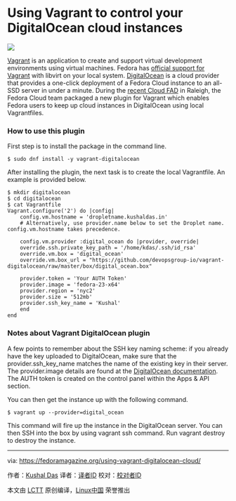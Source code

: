 Using Vagrant to control your DigitalOcean cloud instances
=========================================================

![](https://cdn.fedoramagazine.org/wp-content/uploads/2016/06/fedora-vagrant-do-945x400.jpg)

[Vagrant][1] is an application to create and support virtual development environments using virtual machines. Fedora has [official support for Vagrant][2] with libvirt on your local system. [DigitalOcean][3] is a cloud provider that provides a one-click deployment of a Fedora Cloud instance to an all-SSD server in under a minute. During the [recent Cloud FAD][4] in Raleigh, the Fedora Cloud team packaged a new plugin for Vagrant which enables Fedora users to keep up cloud instances in DigitalOcean using local Vagrantfiles.

### How to use this plugin

First step is to install the package in the command line.

```
$ sudo dnf install -y vagrant-digitalocean
```

After installing the plugin, the next task is to create the local Vagrantfile. An example is provided below.

```
$ mkdir digitalocean
$ cd digitalocean
$ cat Vagrantfile
Vagrant.configure('2') do |config|
    config.vm.hostname = 'dropletname.kushaldas.in'
    # Alternatively, use provider.name below to set the Droplet name. config.vm.hostname takes precedence.

    config.vm.provider :digital_ocean do |provider, override|
    override.ssh.private_key_path = '/home/kdas/.ssh/id_rsa'
    override.vm.box = 'digital_ocean'
    override.vm.box_url = "https://github.com/devopsgroup-io/vagrant-   digitalocean/raw/master/box/digital_ocean.box"

    provider.token = 'Your AUTH Token'
    provider.image = 'fedora-23-x64'
    provider.region = 'nyc2'
    provider.size = '512mb'
    provider.ssh_key_name = 'Kushal'
    end
end
```

### Notes about Vagrant DigitalOcean plugin

A few points to remember about the SSH key naming scheme: if you already have the key uploaded to DigitalOcean, make sure that the provider.ssh_key_name matches the name of the existing key in their server. The provider.image details are found at the [DigitalOcean documentation][5]. The AUTH token is created on the control panel within the Apps & API section.

You can then get the instance up with the following command.

```
$ vagrant up --provider=digital_ocean
```

This command will fire up the instance in the DigitalOcean server. You can then SSH into the box by using vagrant ssh command. Run vagrant destroy to destroy the instance.




--------------------------------------------------------------------------------

via: https://fedoramagazine.org/using-vagrant-digitalocean-cloud/

作者：[Kushal Das][a]
译者：[译者ID](https://github.com/译者ID)
校对：[校对者ID](https://github.com/校对者ID)

本文由 [LCTT](https://github.com/LCTT/TranslateProject) 原创编译，[Linux中国](https://linux.cn/) 荣誉推出

[a]: http://kushal.id.fedoraproject.org/
[1]: https://www.vagrantup.com/
[2]: https://fedoramagazine.org/running-vagrant-fedora-22/
[3]: https://www.digitalocean.com/
[4]: https://communityblog.fedoraproject.org/fedora-cloud-fad-2016/
[5]: https://developers.digitalocean.com/documentation/v2/#create-a-new-droplet

